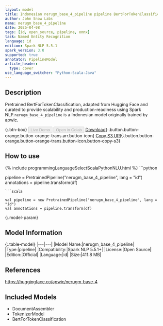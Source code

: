 ```yaml
---
layout: model
title: Indonesian nerugm_base_4_pipeline pipeline BertForTokenClassification from apwic
author: John Snow Labs
name: nerugm_base_4_pipeline
date: 2025-04-08
tags: [id, open_source, pipeline, onnx]
task: Named Entity Recognition
language: id
edition: Spark NLP 5.5.1
spark_version: 3.0
supported: true
annotator: PipelineModel
article_header:
  type: cover
use_language_switcher: "Python-Scala-Java"
---
```


## Description

Pretrained BertForTokenClassification, adapted from Hugging Face and curated to provide scalability and production-readiness using Spark NLP.`nerugm_base_4_pipeline` is a Indonesian model originally trained by apwic.

{:.btn-box}
<button class="button button-orange" disabled>Live Demo</button>
<button class="button button-orange" disabled>Open in Colab</button>
[Download](https://s3.amazonaws.com/auxdata.johnsnowlabs.com/public/models/nerugm_base_4_pipeline_id_5.5.1_3.0_1744140943621.zip){:.button.button-orange.button-orange-trans.arr.button-icon}
[Copy S3 URI](s3://auxdata.johnsnowlabs.com/public/models/nerugm_base_4_pipeline_id_5.5.1_3.0_1744140943621.zip){:.button.button-orange.button-orange-trans.button-icon.button-copy-s3}

## How to use



<div class="tabs-box" markdown="1">
{% include programmingLanguageSelectScalaPythonNLU.html %}
```python

pipeline = PretrainedPipeline("nerugm_base_4_pipeline", lang = "id")
annotations =  pipeline.transform(df)   

```
```scala

val pipeline = new PretrainedPipeline("nerugm_base_4_pipeline", lang = "id")
val annotations = pipeline.transform(df)

```
</div>

{:.model-param}
## Model Information

{:.table-model}
|---|---|
|Model Name:|nerugm_base_4_pipeline|
|Type:|pipeline|
|Compatibility:|Spark NLP 5.5.1+|
|License:|Open Source|
|Edition:|Official|
|Language:|id|
|Size:|411.8 MB|

## References

https://huggingface.co/apwic/nerugm-base-4

## Included Models

- DocumentAssembler
- TokenizerModel
- BertForTokenClassification